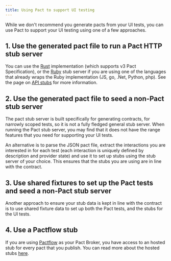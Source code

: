 ```yaml
---
title: Using Pact to support UI testing
---
```


While we don't recommend you generate pacts from your UI tests, you can use Pact to support your UI testing using one of a few approaches.

## 1. Use the generated pact file to run a Pact HTTP stub server

You can use the [Rust](https://github.com/pact-foundation/pact-stub-server) implementation (which supports v3 Pact Specification), or the [Ruby](https://github.com/pact-foundation/pact-mock_service#stub-service-usage) stub server if you are using one of the languages that already wraps the Ruby implementation (JS, go, .Net, Python, php). See the page on [API stubs](/getting_started/stubs) for more information.

## 2. Use the generated pact file to seed a non-Pact stub server

The pact stub server is built specifically for generating contracts, for narrowly scoped tests, so it is not a fully fledged general stub server. When running the Pact stub server, you may find that it does not have the range features that you need for supporting your UI tests.

An alternative is to parse the JSON pact file, extract the interactions you are interested in for each test (each interaction is uniquely defined by description and provider state) and use it to set up stubs using the stub server of your choice. This ensures that the stubs you are using are in line with the contract.

## 3. Use shared fixtures to set up the Pact tests and seed a non-Pact stub server

Another approach to ensure your stub data is kept in line with the contract is to use shared fixture data to set up both the Pact tests, and the stubs for the UI tests.

## 4. Use a Pactflow stub

If you are using [Pactflow](https://pactflow.io?utm_source=ossdocs&utm_campaign=using_pact_to_support_ui_testing) as your Pact Broker, you have access to an hosted stub for every pact that you publish. You can read more about the hosted stubs [here](https://pactflow.io/blog/hosted-stubs/?utm_source=ossdocs&utm_campaign=using_pact_to_support_ui_testing).
